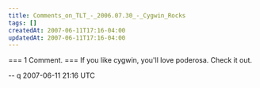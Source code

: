 ```yaml
---
title: Comments_on_TLT_-_2006.07.30_-_Cygwin_Rocks
tags: []
createdAt: 2007-06-11T17:16-04:00
updatedAt: 2007-06-11T17:16-04:00
---
```


=== 1 Comment. ===
If you like cygwin, you'll love poderosa. Check it out.

-- q 2007-06-11 21:16 UTC


